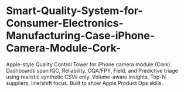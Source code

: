 # Smart-Quality-System-for-Consumer-Electronics-Manufacturing-Case-iPhone-Camera-Module-Cork-
Apple-style Quality Control Tower for iPhone camera module (Cork). Dashboards span IQC, Reliability, OQA/FPY, Field, and Predictive triage using realistic synthetic CSVs only. Volume-aware insights, Top-N suppliers, line/shift focus. Built to show Apple Product Ops skills.
